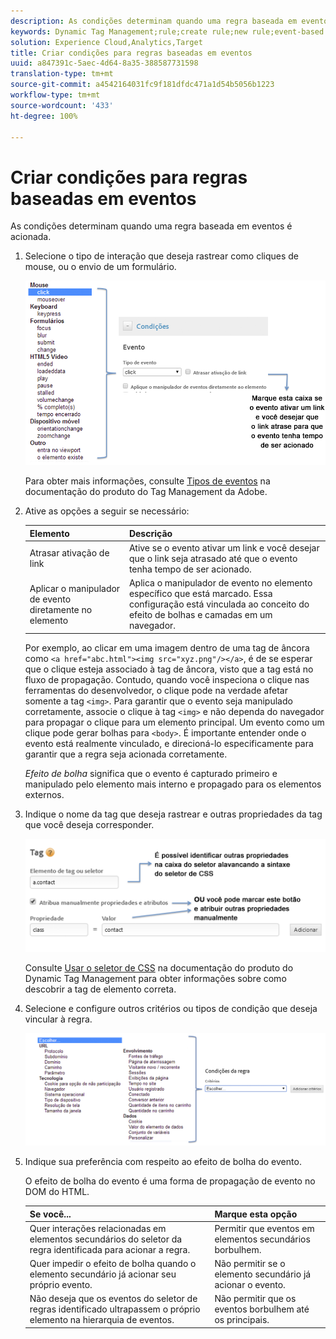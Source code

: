 ```yaml
---
description: As condições determinam quando uma regra baseada em eventos é acionada.
keywords: Dynamic Tag Management;rule;create rule;new rule;event-based rule;delay link activation;apply event handler directly to element;bubbling;event bubbling
solution: Experience Cloud,Analytics,Target
title: Criar condições para regras baseadas em eventos
uuid: a847391c-5aec-4d64-8a35-388587731598
translation-type: tm+mt
source-git-commit: a4542164031fc9f181dfdc471a1d54b5056b1223
workflow-type: tm+mt
source-wordcount: '433'
ht-degree: 100%

---
```



# Criar condições para regras baseadas em eventos

As condições determinam quando uma regra baseada em eventos é acionada.

1. Selecione o tipo de interação que deseja rastrear como cliques de mouse, ou o envio de um formulário.

   ![](assets/condition-event-based.png)

   Para obter mais informações, consulte [Tipos de eventos](https://docs.adobe.com/content/help/pt-BR/dtm/using/resources/rules/t-rules-event-conditions.html) na documentação do produto do Tag Management da Adobe.

1. Ative as opções a seguir se necessário:

   | Elemento | Descrição |
   |--- |--- |
   | Atrasar ativação de link | Ative se o evento ativar um link e você desejar que o link seja atrasado até que o evento tenha tempo de ser acionado. |
   | Aplicar o manipulador de evento diretamente no elemento | Aplica o manipulador de evento no elemento específico que está marcado. Essa configuração está vinculada ao conceito do efeito de bolhas e camadas em um navegador. |

   Por exemplo, ao clicar em uma imagem dentro de uma tag de âncora como `<a href="abc.html"><img src="xyz.png"/></a>`, é de se esperar que o clique esteja associado à tag de âncora, visto que a tag está no fluxo de propagação. Contudo, quando você inspeciona o clique nas ferramentas do desenvolvedor, o clique pode na verdade afetar somente a tag `<img>`. Para garantir que o evento seja manipulado corretamente, associe o clique à tag `<img>` e não dependa do navegador para propagar o clique para um elemento principal. Um evento como um clique pode gerar bolhas para `<body>`. É importante entender onde o evento está realmente vinculado, e direcioná-lo especificamente para garantir que a regra seja acionada corretamente.

   *Efeito de bolha* significa que o evento é capturado primeiro e manipulado pelo elemento mais interno e propagado para os elementos externos.

1. Indique o nome da tag que deseja rastrear e outras propriedades da tag que você deseja corresponder.

   ![](assets/condition-event-based2.png)

   Consulte [Usar o seletor de CSS](https://docs.adobe.com/content/help/pt-BR/dtm/using/resources/rules/t-rules-event-conditions.html#concept_DDF500DCB8214658AEDECDE69ED1D4AF) na documentação do produto do Dynamic Tag Management para obter informações sobre como descobrir a tag de elemento correta.

1. Selecione e configure outros critérios ou tipos de condição que deseja vincular à regra.

   ![](assets/condition-event-based3.png)

1. Indique sua preferência com respeito ao efeito de bolha do evento.

   O efeito de bolha do evento é uma forma de propagação de evento no DOM do HTML.

   | Se você... | Marque esta opção |
   |--- |--- |
   | Quer interações relacionadas em elementos secundários do seletor da regra identificada para acionar a regra. | Permitir que eventos em elementos secundários borbulhem. |
   | Quer impedir o efeito de bolha quando o elemento secundário já acionar seu próprio evento. | Não permitir se o elemento secundário já acionar o evento. |
   | Não deseja que os eventos do seletor de regras identificado ultrapassem o próprio elemento na hierarquia de eventos. | Não permitir que os eventos borbulhem até os principais. |
